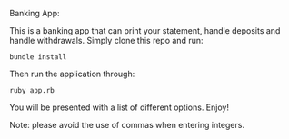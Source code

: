 Banking App:

This is a banking app that can print your statement, handle deposits and handle withdrawals. Simply clone this repo and run:

`bundle install`

Then run the application through:

`ruby app.rb`

You will be presented with a list of different options. Enjoy!

Note: please avoid the use of commas when entering integers.
